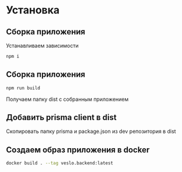 # Установка

## Сборка приложения
Устанавливаем зависимости
```bash
npm i
```

## Сборка приложения
```bash
npm run build
```
Получаем папку dist с собранным приложением

## Добавить prisma client в dist
Скопировать папку prisma и package.json из dev репозитория в dist

## Создаем образ приложения в docker
```bash
docker build . --tag veslo.backend:latest
```

